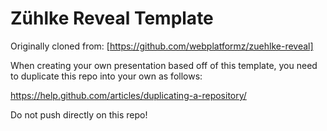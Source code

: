 # Zühlke Reveal Template

Originally cloned from: [https://github.com/webplatformz/zuehlke-reveal]

When creating your own presentation based off of this template, you need to 
duplicate this repo into your own as follows:

https://help.github.com/articles/duplicating-a-repository/

Do not push directly on this repo!
